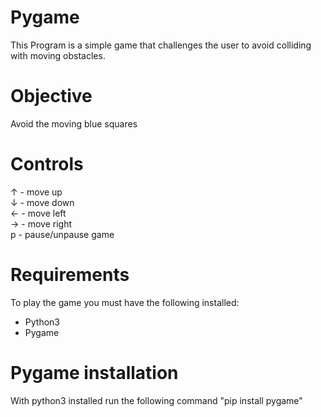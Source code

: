 # Pygame
This Program is a simple game that challenges the user to avoid colliding with moving obstacles.

# Objective
Avoid the moving blue squares

# Controls
↑ - move up <br />
↓ - move down <br />
← - move left <br />
→ - move right <br />
p - pause/unpause game

# Requirements
To play the game you must have the following installed:
- Python3
- Pygame

# Pygame installation
With python3 installed run the following command "pip install pygame"

